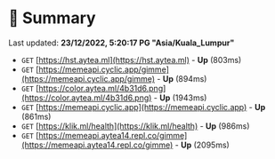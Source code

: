 # 📖 Summary
Last updated: **23/12/2022, 5:20:17 PG "Asia/Kuala_Lumpur"**

- `GET` [https://hst.aytea.ml](https://hst.aytea.ml) - **Up** (803ms)
- `GET` [https://memeapi.cyclic.app/gimme](https://memeapi.cyclic.app/gimme) - **Up** (894ms)
- `GET` [https://color.aytea.ml/4b31d6.png](https://color.aytea.ml/4b31d6.png) - **Up** (1943ms)
- `GET` [https://memeapi.cyclic.app](https://memeapi.cyclic.app) - **Up** (861ms)
- `GET` [https://klik.ml/health](https://klik.ml/health) - **Up** (986ms)
- `GET` [https://memeapi.aytea14.repl.co/gimme](https://memeapi.aytea14.repl.co/gimme) - **Up** (2095ms)
